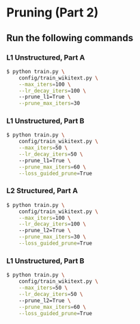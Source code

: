 
# Pruning (Part 2)
## Run the following commands

### L1 Unstructured, Part A
```bash
$ python train.py \
    config/train_wikitext.py \
    --max_iters=100 \
    --lr_decay_iters=100 \ 
    --prune_l1=True \
    --prune_max_iters=30
```
### L1 Unstructured, Part B
```bash
$ python train.py \
    config/train_wikitext.py \
    --max_iters=50 \
    --lr_decay_iters=50 \ 
    --prune_l1=True \
    --prune_max_iters=60 \
    --loss_guided_prune=True
```
### L2 Structured, Part A
```bash
$ python train.py \
    config/train_wikitext.py \
    --max_iters=100 \
    --lr_decay_iters=100 \ 
    --prune_l2=True \
    --prune_max_iters=30 \
    --loss_guided_prune=True
```
### L1 Unstructured, Part B
```bash
$ python train.py \
    config/train_wikitext.py \
    --max_iters=50 \
    --lr_decay_iters=50 \ 
    --prune_l2=True \
    --prune_max_iters=60 \
    --loss_guided_prune=True
```